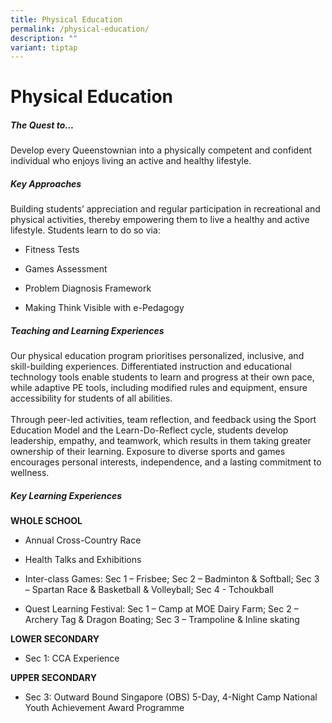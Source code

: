 ```yaml
---
title: Physical Education
permalink: /physical-education/
description: ""
variant: tiptap
---
```

<h1>Physical Education</h1>
<h5><strong>The Quest to…</strong></h5>
<p>Develop every Queenstownian into a physically competent and confident
individual who enjoys living an active and healthy lifestyle.</p>
<h5><strong>Key Approaches</strong></h5>
<p>Building students’ appreciation and regular participation in recreational
and physical activities, thereby empowering them to live a healthy and
active lifestyle. Students learn to do so via:</p>
<ul data-tight="true" class="tight">
<li>
<p>Fitness Tests</p>
</li>
<li>
<p>Games Assessment</p>
</li>
<li>
<p>Problem Diagnosis Framework</p>
</li>
<li>
<p>Making Think Visible with e-Pedagogy</p>
</li>
</ul>
<h5><strong>Teaching and Learning Experiences</strong></h5>
<p>Our physical education program prioritises personalized, inclusive, and
skill-building experiences. Differentiated instruction and educational
technology tools enable students to learn and progress at their own pace,
while adaptive PE tools, including modified rules and equipment, ensure
accessibility for students of all abilities.
<br>
<br>Through peer-led activities, team reflection, and feedback using the Sport
Education Model and the Learn-Do-Reflect cycle, students develop leadership,
empathy, and teamwork, which results in them taking greater ownership of
their learning. Exposure to diverse sports and games encourages personal
interests, independence, and a lasting commitment to wellness.</p>
<h5><strong>Key Learning Experiences</strong></h5>
<p><strong>WHOLE SCHOOL</strong>
</p>
<ul data-tight="true" class="tight">
<li>
<p>Annual Cross-Country Race</p>
</li>
<li>
<p>Health Talks and Exhibitions</p>
</li>
<li>
<p>Inter-class Games: Sec 1 – Frisbee; Sec 2 – Badminton &amp; Softball;
Sec 3 – Spartan Race &amp; Basketball &amp; Volleyball; Sec 4 - Tchoukball</p>
</li>
<li>
<p>Quest Learning Festival: Sec 1 – Camp at MOE Dairy Farm; Sec 2 – Archery
Tag &amp; Dragon Boating; Sec 3 – Trampoline &amp; Inline skating</p>
</li>
</ul>
<p><strong>LOWER SECONDARY</strong>
</p>
<ul data-tight="true" class="tight">
<li>
<p>Sec 1: CCA Experience</p>
</li>
</ul>
<p><strong>UPPER SECONDARY</strong>
</p>
<ul data-tight="true" class="tight">
<li>
<p>Sec 3: Outward Bound Singapore (OBS) 5-Day, 4-Night Camp National Youth
Achievement Award Programme</p>
</li>
</ul>
<p></p>